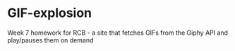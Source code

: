 # GIF-explosion
Week 7 homework for RCB - a site that fetches GIFs from the Giphy API and play/pauses them on demand

